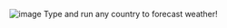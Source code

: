 ![image](https://github.com/PhilipBright/WeatherForecastingCLI/assets/90340993/2e414c82-1153-4ef2-b7f7-d62629d00a1d)
Type and run any country to forecast weather!
